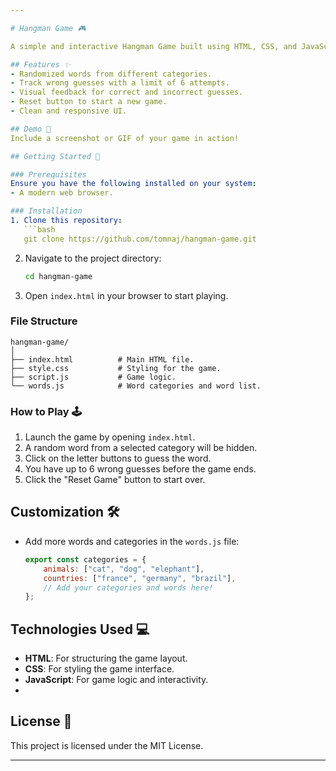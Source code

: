 ```yaml
---

# Hangman Game 🎮  

A simple and interactive Hangman Game built using HTML, CSS, and JavaScript. The game allows users to guess letters in a hidden word within a specific category.  

## Features ✨  
- Randomized words from different categories.  
- Track wrong guesses with a limit of 6 attempts.  
- Visual feedback for correct and incorrect guesses.  
- Reset button to start a new game.  
- Clean and responsive UI.  

## Demo 📸  
Include a screenshot or GIF of your game in action!  

## Getting Started 🚀  

### Prerequisites  
Ensure you have the following installed on your system:  
- A modern web browser.  

### Installation  
1. Clone this repository:  
   ```bash  
   git clone https://github.com/tomnaj/hangman-game.git  
   ```  
2. Navigate to the project directory:  
   ```bash  
   cd hangman-game  
   ```  
3. Open `index.html` in your browser to start playing.  

### File Structure  
```plaintext  
hangman-game/  
│  
├── index.html          # Main HTML file.  
├── style.css           # Styling for the game.  
├── script.js           # Game logic.  
└── words.js            # Word categories and word list.  
```  

### How to Play 🕹️  
1. Launch the game by opening `index.html`.  
2. A random word from a selected category will be hidden.  
3. Click on the letter buttons to guess the word.  
4. You have up to 6 wrong guesses before the game ends.  
5. Click the "Reset Game" button to start over.  

## Customization 🛠️  
- Add more words and categories in the `words.js` file:  
  ```javascript  
  export const categories = {  
      animals: ["cat", "dog", "elephant"],  
      countries: ["france", "germany", "brazil"],  
      // Add your categories and words here!  
  };  
  ```  

## Technologies Used 💻  
- **HTML**: For structuring the game layout.  
- **CSS**: For styling the game interface.  
- **JavaScript**: For game logic and interactivity.
- 

## License 📜  
This project is licensed under the MIT License.  


---
```

